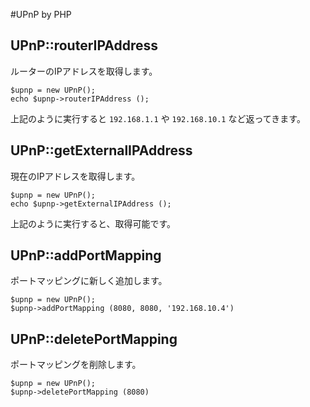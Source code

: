 #UPnP by PHP

## UPnP::routerIPAddress
ルーターのIPアドレスを取得します。

```
$upnp = new UPnP();
echo $upnp->routerIPAddress ();
```

上記のように実行すると `192.168.1.1` や `192.168.10.1` など返ってきます。

## UPnP::getExternalIPAddress

現在のIPアドレスを取得します。

```
$upnp = new UPnP();
echo $upnp->getExternalIPAddress ();
```

上記のように実行すると、取得可能です。

## UPnP::addPortMapping

ポートマッピングに新しく追加します。

```
$upnp = new UPnP();
$upnp->addPortMapping (8080, 8080, '192.168.10.4')
```


## UPnP::deletePortMapping

ポートマッピングを削除します。

```
$upnp = new UPnP();
$upnp->deletePortMapping (8080)
```
